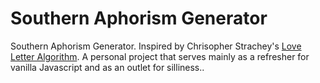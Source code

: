 # Southern Aphorism Generator
Southern Aphorism Generator.  Inspired by Chrisopher Strachey's [Love Letter Algorithm](https://en.wikipedia.org/wiki/Strachey_love_letter_algorithm).  A personal project that serves mainly as a refresher for vanilla Javascript and as an outlet for silliness..
